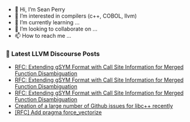 - 👋 Hi, I’m Sean Perry
- 👀 I’m interested in compilers (c++, COBOL, llvm)
- 🌱 I’m currently learning ...
- 💞️ I’m looking to collaborate on ...
- 📫 How to reach me ...

<!---
s66perry/s66perry is a ✨ special ✨ repository because its `README.md` (this file) appears on your GitHub profile.
You can click the Preview link to take a look at your changes.
--->
### 📕 Latest LLVM Discourse Posts

<!-- DISCOURSE-LLVM:START -->
- [RFC: Extending gSYM Format with Call Site Information for Merged Function Disambiguation](https://discourse.llvm.org/t/rfc-extending-gsym-format-with-call-site-information-for-merged-function-disambiguation/80682#post_4)
- [RFC: Extending gSYM Format with Call Site Information for Merged Function Disambiguation](https://discourse.llvm.org/t/rfc-extending-gsym-format-with-call-site-information-for-merged-function-disambiguation/80682#post_3)
- [RFC: Extending gSYM Format with Call Site Information for Merged Function Disambiguation](https://discourse.llvm.org/t/rfc-extending-gsym-format-with-call-site-information-for-merged-function-disambiguation/80682#post_2)
- [Creation of a large number of Github issues for libc++ recently](https://discourse.llvm.org/t/creation-of-a-large-number-of-github-issues-for-libc-recently/80735#post_2)
- [[RFC] Add pragma force_vectorize](https://discourse.llvm.org/t/rfc-add-pragma-force-vectorize/80555#post_11)
<!-- DISCOURSE-LLVM:END -->
